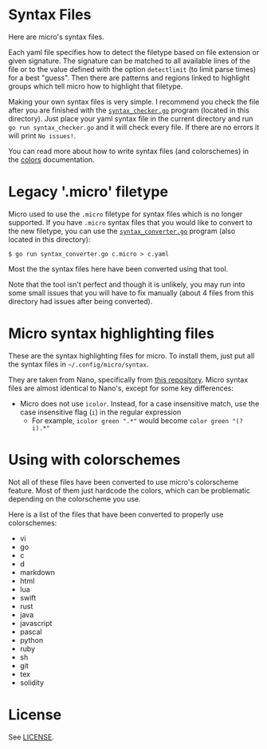# Syntax Files

Here are micro's syntax files.

Each yaml file specifies how to detect the filetype based on file extension or given signature. The signature can be matched to all available lines of the file or to the value defined with the option `detectlimit` (to limit parse times) for a best "guess".
Then there are patterns and regions linked to highlight groups which tell micro how to highlight that filetype.

Making your own syntax files is very simple. I recommend you check the file after you are finished with the
[`syntax_checker.go`](./syntax_checker.go) program (located in this directory). Just place your yaml syntax
file in the current directory and run `go run syntax_checker.go` and it will check every file. If there are no
errors it will print `No issues!`.

You can read more about how to write syntax files (and colorschemes) in the [colors](../help/colors.md) documentation.

# Legacy '.micro' filetype

Micro used to use the `.micro` filetype for syntax files which is no longer supported. If you have `.micro`
syntax files that you would like to convert to the new filetype, you can use the [`syntax_converter.go`](./syntax_converter.go) program (also located in this directory):

```
$ go run syntax_converter.go c.micro > c.yaml
```

Most the the syntax files here have been converted using that tool.

Note that the tool isn't perfect and though it is unlikely, you may run into some small issues that you will have to fix manually
(about 4 files from this directory had issues after being converted).

# Micro syntax highlighting files

These are the syntax highlighting files for micro. To install them, just
put all the syntax files in `~/.config/micro/syntax`.

They are taken from Nano, specifically from [this repository](https://github.com/scopatz/nanorc).
Micro syntax files are almost identical to Nano's, except for some key differences:

* Micro does not use `icolor`. Instead, for a case insensitive match, use the case insensitive flag (`i`) in the regular expression
    * For example, `icolor green ".*"` would become `color green "(?i).*"`

# Using with colorschemes

Not all of these files have been converted to use micro's colorscheme feature. Most of them just hardcode the colors, which can be problematic depending on the colorscheme you use.

Here is a list of the files that have been converted to properly use colorschemes:

* vi
* go
* c
* d
* markdown
* html
* lua
* swift
* rust
* java
* javascript
* pascal
* python
* ruby
* sh
* git
* tex
* solidity

# License

See [LICENSE](LICENSE).
